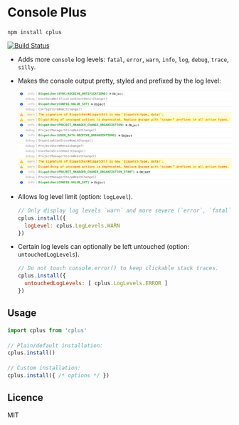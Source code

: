 # Console Plus

```
npm install cplus
```

[![Build Status](https://travis-ci.org/avocode/console-plus.svg?branch=master)](https://travis-ci.org/avocode/console-plus)

- Adds more `console` log levels: `fatal`, `error`, `warn`, `info`, `log`, `debug`, `trace`, `silly`.
- Makes the console output pretty, styled and prefixed by the log level:

    ![Console Output](docs/images/console-output.png)

- Allows log level limit (option: `logLevel`).

   ```javascript
   // Only display log levels `warn` and more severe (`error`, `fatal`).
   cplus.install({
     logLevel: cplus.LogLevels.WARN
   })
   ```

- Certain log levels can optionally be left untouched (option: `untouchedLogLevels`).

   ```javascript
   // Do not touch console.error() to keep clickable stack traces.
   cplus.install({
     untouchedLogLevels: [ cplus.LogLevels.ERROR ]
   })
   ```

## Usage

```javascript
import cplus from 'cplus'

// Plain/default installation:
cplus.install()

// Custom installation:
cplus.install({ /* options */ })
```


## Licence

MIT
